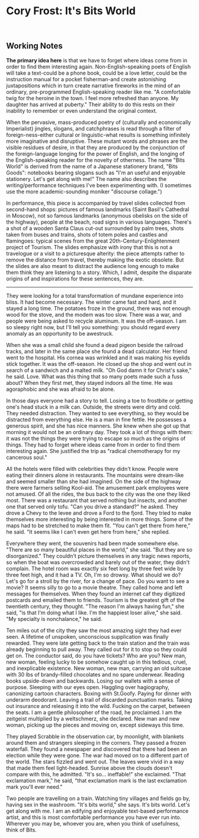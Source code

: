 
# Cory Frost: It's Bits World


 


## Working Notes

**The primary idea here** is that we have to forget where ideas come
from in order to find them interesting again. Non-English-speaking
poets of English will take a text-could be a phone book, could be a
love letter, could be the instruction manual for a pocket
fisherman-and create astonishing juxtapositions which in turn create
narrative fireworks in the mind of an ordinary, pre-programmed
English-speaking reader like me. \"A comfortable twig for the heroine
in the town. I feel more refreshed than anyone. My daughter has
arrived at puberty.\" Their ability to do this rests on their
inability to remember or even understand the original context.

When the pervasive, mass-produced poetry of (culturally and
economically Imperialist) jingles, slogans, and catchphrases is read
through a filter of foreign-ness-either cultural or linguistic-what
results is something infinitely more imaginative and disruptive.
These mutant words and phrases are the visible residues of desire, in
that they are produced by the conjunction of the foreign-language
longing for the power of English, and the longing of the
English-speaking reader for the novelty of otherness. The name \"Bits
World\" is derived from the name of a Japanese stationery brand,
\"Bits Goods\": notebooks bearing slogans such as \"I\'m an useful
and enjoyable stationery. Let\'s get along with me!\" The name also
describes the writing/performance techniques I\'ve been experimenting
with. (I sometimes use the more academic-sounding moniker \"discourse
collage.\")

In performance, this piece is accompanied by travel slides collected
from second-hand shops: pictures of famous landmarks (Saint Basil\'s
Cathedral in Moscow), not so famous landmarks (anonymous obelisks on
the side of the highway), people at the beach, road signs in various
languages. There\'s a shot of a wooden Santa Claus cut-out surrounded
by palm trees, shots taken from buses and trains, shots of totem
poles and castles and flamingoes: typical scenes from the great
20th-Century-Enlightenment project of Tourism. The slides emphasize
with irony that this is not a travelogue or a visit to a picturesque
alterity: the piece attempts rather to remove the distance from
travel, thereby making the exotic obsolete. But the slides are also
meant to distract the audience long enough to make them think they
are listening to a story. Which, I admit, despite the disparate
origins of and inspirations for these sentences, they are.

-------------------------------------------------------------------

They were looking for a total transformation of mundane experience
into bliss. It had become necessary. The winter came fast and hard,
and it stayed a long time. The potatoes froze in the ground, there
was not enough wood for the stove, and the modem was too slow. There
was a war, and people were being asked to recycle aluminum. It was
the off-season. I am so sleepy right now, but I\'ll tell you
something: you should regard every anomaly as an opportunity to be
awestruck.

When she was a small child she found a dead pigeon beside the
railroad tracks, and later in the same place she found a dead
calculator. Her friend went to the hospital. His cornea was wrinkled
and it was making his eyelids stick together. It was the off-season.
He closed up the shop and went out in search of a sandwich and a
malted milk. \"Oh God damn it for Christ\'s sake,\" he said. Love.
What was this thing that so many poets made such a fuss about? When
they first met, they stayed indoors all the time. He was agoraphobic
and she was afraid to be alone.

In those days everyone had a story to tell. Losing a toe to frostbite
or getting one\'s head stuck in a milk can. Outside, the streets were
dirty and cold. They needed distraction. They wanted to see
everything, so they would be distracted from everything else. He is a
man in fine fettle. He possesses a generous spirit, and she has nice
manners. She knew when she got up that morning it would not be an
ordinary day. They took a lot of things with them: it was not the
things they were trying to escape so much as the origins of things.
They had to forget where ideas came from in order to find them
interesting again. She justified the trip as \"radical chemotherapy
for my cancerous soul.\"

All the hotels were filled with celebrities they didn\'t know. People
were eating their dinners alone in restaurants. The mountains were
dream-like and seemed smaller than she had imagined. On the side of
the highway there were farmers selling Kool-aid. The amusement park
employees were not amused. Of all the rides, the bus back to the city
was the one they liked most. There was a restaurant that served
nothing but insects, and another one that served only tofu. \"Can you
drive a standard?\" he asked. They drove a Chevy to the levee and
drove a Ford to the fjord. They tried to make themselves more
interesting by being interested in more things. Some of the maps had
to be stretched to make them fit. \"You can\'t get there from here,\"
he said. \"It seems like I can\'t even get here from here,\" she
replied.

Everywhere they went, the souvenirs had been made somewhere else.
\"There are so many beautiful places in the world,\" she said. \"But
they are so disorganized.\" They couldn\'t picture themselves in any
tragic news reports, so when the boat was overcrowded and barely out
of the water, they didn\'t complain. The hotel room was exactly six
feet long by three feet wide by three feet high, and it had a TV. Oh,
I\'m so drowsy. What should we do? Let\'s go for a stroll by the
river, for a change of pace. Do you want to see a movie? It seems
silly to go to a movie theatre. They called home and left messages
for themselves. When they found an internet caf they digitized
postcards and emailed them to friends. Tourism is the greatest gift
of the twentieth century, they thought. \"The reason I\'m always
having fun,\" she said, \"is that I\'m doing what I like. I\'m the
happiest loser alive,\" she said. \"My specialty is nonchalance,\" he
said.

Ten miles out of the city they saw the most amazing sight they had
ever seen. A lifetime of unspoken, unconscious supplication was
finally rewarded. They were late getting back to the train station
and the train was already beginning to pull away. They called out for
it to stop so they could get on. The conductor said, do you have
tickets? Who are you? New man, new woman, feeling lucky to be somehow
caught up in this tedious, cruel, and inexplicable existence. New
woman, new man, carrying an old suitcase with 30 lbs of brandy-filled
chocolates and no spare underwear. Reading books upside-down and
backwards. Losing our wallets with a sense of purpose. Sleeping with
our eyes open. Haggling over hagiography, canonizing cartoon
characters. Boxing with St.Goofy. Paying for dinner with underarm
deodorant. Leaving a trail of discarded punctuation marks. Taking out
insurance and releasing it into the wild. Fucking on the carpet,
between the seats. I am a gentle philosopher of the road, he
proclaimed. I am the zeitgeist multiplied by a weltschmerz, she
declared. New man and new woman, picking up the pieces and moving on,
except sideways this time.

They played Scrabble in the observation car, by moonlight, with
blankets around them and strangers sleeping in the corners. They
passed a frozen waterfall. They found a newspaper and discovered that
there had been an election while they were gone. The war had moved on
to a different part of the world. The stars fizzled and went out. The
leaves were vivid in a way that made them feel light-headed. Sunrise
above the clouds doesn\'t compare with this, he admitted. \"It\'s
so\... ineffable!\" she exclaimed. \"That exclamation mark,\" he
said, \"that exclamation mark is the last exclamation mark you\'ll
ever need.\"

Two people are travelling on a train. Watching tiny villages and
fields go by, having sex in the washroom. \"It\'s bits world,\" she
says. It\'s bits world. Let\'s get along with me. I am an edifying
and enjoyable text-based performance artist, and this is most
comfortable performance you have ever run into. Wherever you may be,
whoever you are, when you think of usefulness, think of Bits.


